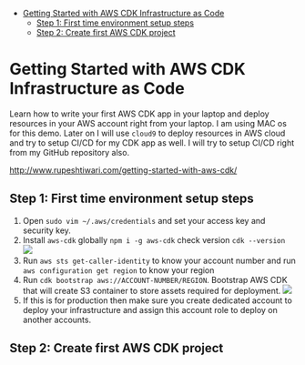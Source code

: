 - [Getting Started with AWS CDK Infrastructure as Code](#getting-started-with-aws-cdk-infrastructure-as-code)
  - [Step 1: First time environment setup steps](#step-1-first-time-environment-setup-steps)
  - [Step 2: Create first AWS CDK project](#step-2-create-first-aws-cdk-project)

# Getting Started with AWS CDK Infrastructure as Code

Learn how to write your first AWS CDK app in your laptop and deploy resources in your AWS account right from your laptop. I am using MAC os for this demo. Later on I will use `cloud9` to deploy resources in AWS cloud and try to setup CI/CD for my CDK app as well. I will try to setup CI/CD right from my GitHub repository also. 

http://www.rupeshtiwari.com/getting-started-with-aws-cdk/

## Step 1: First time environment setup steps

1. Open `sudo vim ~/.aws/credentials` and set your access key and security key.
2. Install `aws-cdk` globally `npm i -g aws-cdk` check version `cdk --version`
   ![](https://i.imgur.com/1GLQ4HQ.png)
3. Run `aws sts get-caller-identity` to know your account number and run `aws configuration get region` to know your region
4. Run `cdk bootstrap aws://ACCOUNT-NUMBER/REGION`. Bootstrap AWS CDK that will create S3 container to store assets required for deployment.
   ![](https://i.imgur.com/hLKy41D.png)
5. If this is for production then make sure you create dedicated account to deploy your infrastructure and assign this account role to deploy on another accounts.

## Step 2: Create first AWS CDK project
